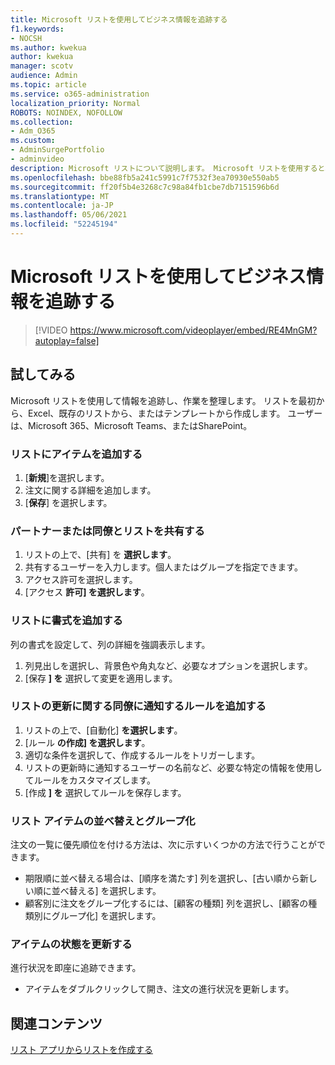 ```yaml
---
title: Microsoft リストを使用してビジネス情報を追跡する
f1.keywords:
- NOCSH
ms.author: kwekua
author: kwekua
manager: scotv
audience: Admin
ms.topic: article
ms.service: o365-administration
localization_priority: Normal
ROBOTS: NOINDEX, NOFOLLOW
ms.collection:
- Adm_O365
ms.custom:
- AdminSurgePortfolio
- adminvideo
description: Microsoft リストについて説明します。 Microsoft リストを使用すると、顧客の種類、注文のフルフィルメント、注文の進捗状況など、顧客の詳細を追跡できます。
ms.openlocfilehash: bbe88fb5a241c5991c7f7532f3ea70930e550ab5
ms.sourcegitcommit: ff20f5b4e3268c7c98a84fb1cbe7db7151596b6d
ms.translationtype: MT
ms.contentlocale: ja-JP
ms.lasthandoff: 05/06/2021
ms.locfileid: "52245194"
---
```

# <a name="use-microsoft-lists-to-track-business-info"></a>Microsoft リストを使用してビジネス情報を追跡する

> [!VIDEO https://www.microsoft.com/videoplayer/embed/RE4MnGM?autoplay=false]

## <a name="try-it"></a>試してみる

Microsoft リストを使用して情報を追跡し、作業を整理します。 リストを最初から、Excel、既存のリストから、またはテンプレートから作成します。 ユーザーは、Microsoft 365、Microsoft Teams、またはSharePoint。

### <a name="add-an-item-to-the-list"></a>リストにアイテムを追加する

1. [**新規**]を選択します。
1. 注文に関する詳細を追加します。
1. [**保存**] を選択します。

### <a name="share-the-list-with-partners-or-coworkers"></a>パートナーまたは同僚とリストを共有する

1. リストの上で、[共有] を **選択します**。
1. 共有するユーザーを入力します。個人またはグループを指定できます。
1. アクセス許可を選択します。
1. [アクセス **許可] を選択します**。

### <a name="add-formatting-to-your-list"></a>リストに書式を追加する

列の書式を設定して、列の詳細を強調表示します。

1. 列見出しを選択し、背景色や角丸など、必要なオプションを選択します。
1. [保存 **] を** 選択して変更を適用します。

### <a name="add-rules-to-alert-coworkers-about-list-updates"></a>リストの更新に関する同僚に通知するルールを追加する

1. リストの上で、[自動化] **を選択します**。
1. [ルール **の作成] を選択します**。
1. 適切な条件を選択して、作成するルールをトリガーします。
1. リストの更新時に通知するユーザーの名前など、必要な特定の情報を使用してルールをカスタマイズします。
1. [作成 **] を** 選択してルールを保存します。

### <a name="sort-and-group-list-items"></a>リスト アイテムの並べ替えとグループ化

注文の一覧に優先順位を付ける方法は、次に示すいくつかの方法で行うことができます。

- 期限順に並べ替える場合は、[順序を満たす] 列を選択し、[古い順から新しい順に並べ替える] を選択します。
- 顧客別に注文をグループ化するには、[顧客の種類] 列を選択し、[顧客の種類別にグループ化] を選択します。

### <a name="update-an-items-status"></a>アイテムの状態を更新する

進行状況を即座に追跡できます。

- アイテムをダブルクリックして開き、注文の進行状況を更新します。

## <a name="related-content"></a>関連コンテンツ

[リスト アプリからリストを作成する](https://support.microsoft.com/office/create-a-list-from-the-lists-app-b5e0b7f8-136f-425f-a108-699586f8e8bd)
